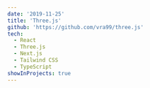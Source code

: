 ```yaml
---
date: '2019-11-25'
title: 'Three.js'
github: 'https://github.com/vra99/three.js'
tech:
  - React
  - Three.js
  - Next.js
  - Tailwind CSS
  - TypeScript
showInProjects: true
---
```

